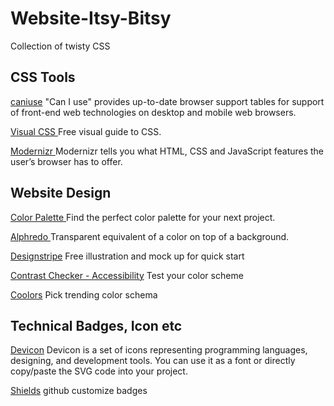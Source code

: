 # Website-Itsy-Bitsy
Collection of twisty CSS 

## CSS Tools
[caniuse](https://caniuse.com/)
"Can I use" provides up-to-date browser support tables for support of front-end web technologies on desktop and mobile web browsers.

[ Visual CSS ](https://cssreference.io/)
Free visual guide to CSS.<br/>

[ Modernizr ](https://modernizr.com/)
Modernizr tells you what HTML, CSS and JavaScript features the user’s browser has to offer.


## Website Design

[ Color Palette ](https://www.colorhub.app/select-palette)
Find the perfect color palette for your next project.

[ Alphredo ](https://alphredo.app/)
Transparent equivalent of a color on top of a background.

[Designstripe](https://designstripe.com/)
Free illustration and mock up for quick start 

[Contrast Checker - Accessibility](https://userway.org/contrast)
Test your color scheme

[Coolors](https://coolors.co/)
Pick trending color schema

## Technical Badges, Icon etc
[Devicon](https://devicon.dev/)
Devicon is a set of icons representing programming languages, designing, and development tools. You can use it as a font or directly copy/paste the SVG code into your project.

[Shields](https://shields.io/)
github customize badges
